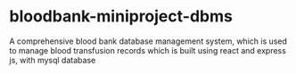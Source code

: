# bloodbank-miniproject-dbms
A comprehensive blood bank database management system, which is used to manage blood transfusion records which is built using react and express js, with mysql database
